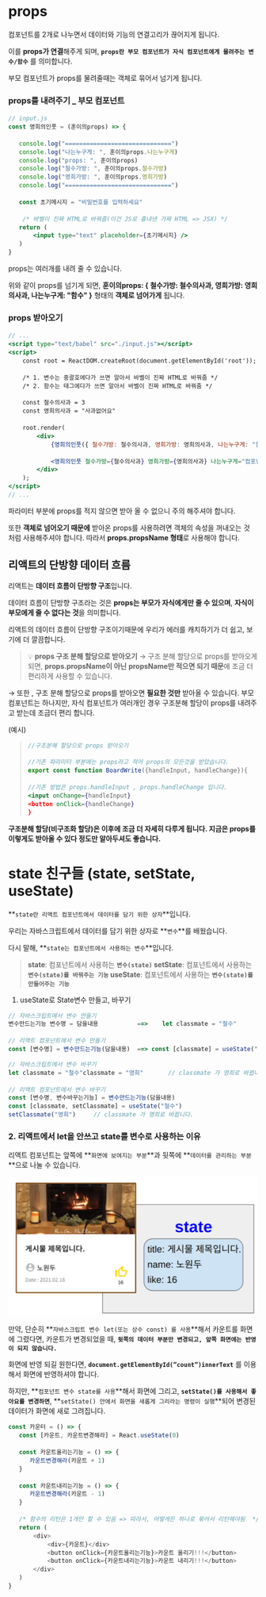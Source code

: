 # props

컴포넌트를 2개로 나누면서 데이터와 기능의 연결고리가 끊어지게 됩니다. 

이를 **props가 연결**해주게 되며, **`props란 부모 컴포넌트가 자식 컴포넌트에게 물려주는 변수/함수`** 를 의미합니다.

부모 컴포넌트가 props를 물려줄때는 객체로 묶어서 넘기게 됩니다.

 ### props를 내려주기 _ 부모 컴포넌트

 ```jsx
// input.js
const 영희의인풋 = (훈이의props) => {

    console.log("==============================")
    console.log("나는누구게: ", 훈이의props.나는누구게)
    console.log("props: ", 훈이의props)
    console.log("철수가방: ", 훈이의props.철수가방)
    console.log("영희가방: ", 훈이의props.영희가방)
    console.log("==============================")

    const 초기메시지 = "비밀번호를 입력하세요"

     /* 바벨이 진짜 HTML로 바꿔줌(이건 JS로 흉내낸 가짜 HTML => JSX) */
    return (
        <input type="text" placeholder={초기메시지} />
    )
}
 ```

 props는 여러개를 내려 줄 수 있습니다. 

위와 같이 props를 넘기게 되면, **훈이의props: { 철수가방: 철수의사과, 영희가방: 영희의사과, 나는누구게: "함수" }** 형태의 **객체로 넘어가게** 됩니다.

###  props 받아오기
```jsx
// ...
<script type="text/babel" src="./input.js"></script>
<script>
	const root = ReactDOM.createRoot(document.getElementById('root'));
	
	/* 1. 변수는 중괄호에다가 쓰면 알아서 바벨이 진짜 HTML로 바꿔줌 */
	/* 2. 함수는 태그에다가 쓰면 알아서 바벨이 진짜 HTML로 바꿔줌 */
	
	const 철수의사과 = 3
	const 영희의사과 = "사과없어요"
	
	root.render(
		<div>
			{영희의인풋({ 철수가방: 철수의사과, 영희가방: 영희의사과, 나는누구게: "함수" })}
	              
			<영희의인풋 철수가방={철수의사과} 영희가방={영희의사과} 나는누구게="컴포넌트" />  {/* 자동으로 객체로 묶여서 전달됨 */}
		</div>
	);
</script>
// ...
```
파라미터 부분에 props를 적지 않으면 받아 올 수 없으니 주의 해주셔야 합니다.

또한 **객체로 넘어오기 때문에** 받아온 props를 사용하려면 객체의 속성을 꺼내오는 것 처럼 사용해주셔야 합니다. 따라서 **props.propsName 형태**로 사용해야 합니다.

## 리액트의 단방향 데이터 흐름

리액트는 **데이터 흐름이 단방향 구조**입니다. 

데이터 흐름이 단방향 구조라는 것은 **props는 부모가 자식에게만 줄 수 있으며**, **자식이 부모에게 줄 수 없다는 것**을 의미합니다.

리액트의 데이터 흐름이 단방향 구조이기때문에 우리가 에러를 캐치하기가 더 쉽고, 보기에 더 깔끔합니다.


> 💡 **props 구조 분해 할당으로 받아오기**
→ 구조 분해 할당으로 props를 받아오게 되면, **props.propsName이 아닌** **propsName만 적으면 되기 때문**에 조금 더 편리하게 사용할 수 있습니다.

→ 또한 , 구조 분해 할당으로 props를 받아오면 **필요한 것만** 받아올 수 있습니다.
부모컴포넌트는 하나지만, 자식 컴포넌트가 여러개인 경우 구조분해 할당이 props를 내려주고 받는데 조금더 편리 합니다.
 
(예시)
> 
> 
> ```jsx
> //구조분해 할당으로 props 받아오기 
> 
> //기존 파라미터 부분에는 props라고 적어 props의 모든것을 받았습니다.
> export const function BoardWrite({handleInput, handleChange}){
> 
> //기존 방법은 props.handleInput , props.handleChange 입니다. 
> <input onChange={handleInput}
> <button onClick={handleChange}
> }
> ```
> 

**구조분해 할당(비구조화 할당)은 이후에 조금 더 자세히 다루게 됩니다. 지금은 props를 이렇게도 받아올 수 있다 정도만 알아두셔도 좋습니다.**

# state 친구들 (state, setState, useState)

**`state란 리액트 컴포넌트에서 데이터를 담기 위한 상자`**입니다.

우리는 자바스크립트에서 데이터를 담기 위한 상자로 **`변수`**를 배웠습니다.

다시 말해, **`state는 컴포넌트에서 사용하는 변수`**입니다.

> **state**: 컴포넌트에서 사용하는 **`변수(state)`
setState**: 컴포넌트에서 사용하는 **`변수(state)를 바꿔주는 기능`
useState**: 컴포넌트에서 사용하는 **`변수(state)를 만들어주는 기능`**
>

1. useState로 State변수 만들고, 바꾸기

```javascript
// 자바스크립트에서 변수 만들기
변수만드는기능 변수명 = 담을내용           ==>    let classmate = "철수"

// 리액트 컴포넌트에서 변수 만들기
const [변수명] = 변수만드는기능(담을내용)  ==> const [classmate] = useState("철수")
```
```javascript
// 자바스크립트에서 변수 바꾸기
let classmate = "철수"classmate = "영희"       // classmate 가 영희로 바뀝니다.

// 리액트 컴포넌트에서 변수 바꾸기
const [변수명, 변수바꾸는기능] = 변수만드는기능(담을내용) 
const [classmate, setClassmate] = useState("철수")
setClassmate("영희")     // classmate 가 영희로 바뀝니다.
```

### **2. 리액트에서 let을 안쓰고 state를 변수로 사용하는 이유**

리액트 컴포넌트는 앞쪽에 **`화면에 보여지는 부분`**과 뒷쪽에 **`데이터를 관리하는 부분`**으로 나눌 수 있습니다.

<img src="../img/state.webp">

만약, 단순히 **`자바스크립트 변수 let(또는 상수 const) 를 사용`**해서 카운트를 화면에 그렸다면, 카운트가 변경되었을 때, **`뒷쪽의 데이터 부분만 변경되고, 앞쪽 화면에는 반영이 되지 않습니다.`**

화면에 반영 되길 원한다면, **`document.getElementById(”count”)innerText`** 를 이용해서 화면에 반영하셔야 합니다.

하지만, **`컴포넌트 변수 state를 사용`**해서 화면에 그리고, **`setState()를 사용해서 좋아요를 변경하면`**, **`setState() 안에서 화면을 새롭게 그리라는 명령이 실행`**되어 변경된 데이터가 화면에 새로 그려집니다.

```javascript
const 카운터 = () => {
   const [카운트, 카운트변경해라] = React.useState(0)

   const 카운트올리는기능 = () => {
      카운트변경해라(카운트 + 1)
   }

   const 카운트내리는기능 = () => {
      카운트변경해라(카운트 - 1)
   }

   /* 함수의 리턴은 1개만 할 수 있음 => 따라서, 어떻게든 하나로 묶어서 리턴해야됨  */
   return (
       <div>
           <div>{카운트}</div>
           <button onClick={카운트올리는기능}>카운트 올리기!!!</button>
           <button onClick={카운트내리는기능}>카운트 내리기!!!</button>
       </div>
   )
}
```